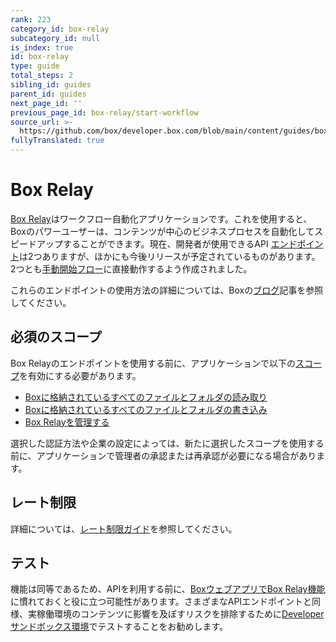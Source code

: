 ```yaml
---
rank: 223
category_id: box-relay
subcategory_id: null
is_index: true
id: box-relay
type: guide
total_steps: 2
sibling_id: guides
parent_id: guides
next_page_id: ''
previous_page_id: box-relay/start-workflow
source_url: >-
  https://github.com/box/developer.box.com/blob/main/content/guides/box-relay/index.md
fullyTranslated: true
---
```

# Box Relay

[Box Relay][boxrelay]はワークフロー自動化アプリケーションです。これを使用すると、Boxのパワーユーザーは、コンテンツが中心のビジネスプロセスを自動化してスピードアップすることができます。現在、開発者が使用できるAPI [エンドポイント][workflow]は2つありますが、ほかにも今後リリースが予定されているものがあります。2つとも[手動開始フロー][manualstart]に直接動作するよう作成されました。

<Message type="notice">

これらのエンドポイントの使用方法の詳細については、Boxの[ブログ][blog]記事を参照してください。

</Message>

## 必須のスコープ

Box Relayのエンドポイントを使用する前に、アプリケーションで以下の[スコープ][scopes]を有効にする必要があります。

* [Boxに格納されているすべてのファイルとフォルダの読み取り][read]
* [Boxに格納されているすべてのファイルとフォルダの書き込み][write]
* [Box Relayを管理する][relay]

<Message type="warning">

選択した認証方法や企業の設定によっては、新たに選択したスコープを使用する前に、アプリケーションで管理者の承認または再承認が必要になる場合があります。

</Message>

## レート制限

詳細については、[レート制限ガイド][ratelimit]を参照してください。

## テスト

機能は同等であるため、APIを利用する前に、[BoxウェブアプリでBox Relay機能][webapp]に慣れておくと役に立つ可能性があります。さまざまなAPIエンドポイントと同様、実稼働環境のコンテンツに影響を及ぼすリスクを排除するために[Developerサンドボックス環境][sandbox]でテストすることをお勧めします。

[scopes]: g://api-calls/permissions-and-errors/scopes

[read]: g://api-calls/permissions-and-errors/scopes/#read-all-files-and-folders

[write]: g://api-calls/permissions-and-errors/scopes/#read-and-write-all-files-and-folders

[ratelimit]: g://api-calls/permissions-and-errors/rate-limits/#per-api-rate-limits

<!-- i18n-enable localize-links -->

[webapp]: https://support.box.com/hc/ja/articles/360044628853-手動で開始するワークフローの作成と実行

[sandbox]: https://support.box.com/hc/ja/articles/360043697274

<!-- i18n-disable localize-links -->

[relay]: g://api-calls/permissions-and-errors/scopes/#manage-box-relay

<!-- i18n-enable localize-links -->

[boxrelay]: https://support.box.com/hc/ja/articles/360044196213-Box-Relayの概要

[workflow]: https://ja.developer.box.com/reference/resources/workflow/

[manualstart]: https://support.box.com/hc/ja/articles/360044628853-手動で開始するワークフローの作成と実行

[blog]: https://medium.com/@Box_Developers/手動開始ワークフローapiとbox-relay-64f9136f1682

<!-- i18n-disable localize-links -->